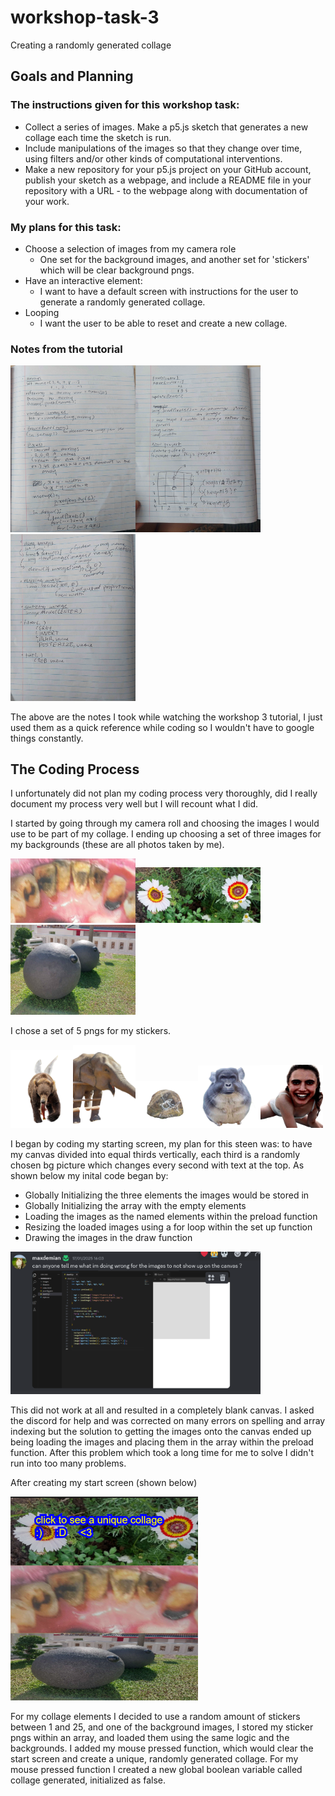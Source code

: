 # workshop-task-3
Creating a randomly generated collage

## Goals and Planning 
### The instructions given for this workshop task:
- Collect a series of images. Make a p5.js sketch that generates a new collage each time the sketch is run.
- Include manipulations of the images so that they change over time, using filters and/or other kinds of computational interventions.
- Make a new repository for your p5.js project on your GitHub account, publish your sketch as a webpage, and include a README file in your repository with a URL - to the webpage along with documentation of your work.

 ### My plans for this task:
- Choose a selection of images from my camera role
  - One set for the background images, and another set for 'stickers' which will be clear background pngs.
- Have an interactive element:
  - I want to have a default screen with instructions for the user to generate a randomly generated collage.
- Looping
  - I want the user to be able to reset and create a new collage.

### Notes from the tutorial

<img src="scs%20and%20notes%20for%20documentation/page1.jpg" alt="Notes" width="200"><img src="scs%20and%20notes%20for%20documentation/page2.jpg" alt="Notes" width="200"><img src="scs%20and%20notes%20for%20documentation/page3.jpg" alt="Notes" width="200">

The above are the notes I took while watching the workshop 3 tutorial, I just used them as a quick reference while coding so I wouldn't have to google things constantly.

## The Coding Process
I unfortunately did not plan my coding process very thoroughly, did I really document my process very well but I will recount what I did.

I started by going through my camera roll and choosing the images I would use to be part of my collage.
I ending up choosing a set of three images for my backgrounds (these are all photos taken by me).

<img src="images/cigaretteteeth.jpg" alt="Notes" width="200"><img src="images/flowers.jpg" alt="Notes" width="200"><img src="images/eyes.jpg" alt="Notes" width="200">

I chose a set of 5 pngs for my stickers.

<img src="images/bear_sticker.png" alt="Notes" width="100"><img src="images/elephant_sticker.png" alt="Notes" width="100"><img src="images/fish_sticker.png" alt="Notes" width="100"><img src="images/gorillaface_sticker.png" alt="Notes" width="100"><img src="images/scaryface_sticker.png" alt="Notes" width="100">

I began by coding my starting screen, my plan for this steen was: to have my canvas divided into equal thirds vertically, each third is a randomly chosen bg picture which changes every second with text at the top.
As shown below my inital code began by:
 - Globally Initializing the three elements the images would be stored in
 - Globally Initializing the array with the empty elements
 - Loading the images as the named elements within the preload function
 - Resizing the loaded images using a for loop within the set up function
 - Drawing the images in the draw function
 
 <img src="scs%20and%20notes%20for%20documentation/firsterror.png" alt="Notes" width="400">

 This did not work at all and resulted in a completely blank canvas.
 I asked the discord for help and was corrected on many errors on spelling and array indexing but the solution to getting the images onto the canvas ended up being loading the images and placing them in the array within the preload function.
After this problem which took a long time for me to solve I didn't run into too many problems.

After creating my start screen (shown below)

<img src="images/startscreen.png" alt="Notes" width="300">

For my collage elements I decided to use a random amount of stickers between 1 and 25, and one of the background images, I stored my sticker pngs within an array, and loaded them using the same logic and the backgrounds.
I added my mouse pressed function, which would clear the start screen and create a unique, randomly generated collage.
For my mouse pressed function I created a new global boolean variable called collage generated, initialized as false.






